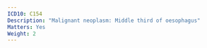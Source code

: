```yaml
---
ICD10: C154
Description: "Malignant neoplasm: Middle third of oesophagus"
Matters: Yes
Weight: 2
---
```

